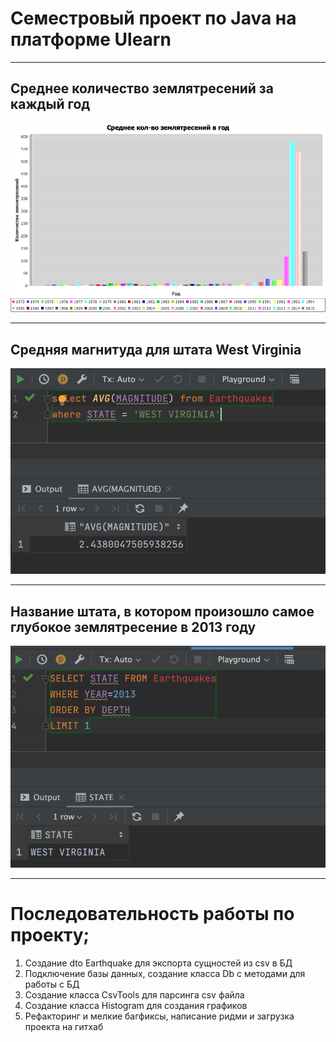 # Семестровый проект по Java на платформе Ulearn

---

## Среднее количество землятресений за каждый год
![Earthquakes_By_Years.png](Earthquakes_By_Years.png)

---

## Средняя магнитуда для штата West Virginia
![Avg_Magnitude.png](Avg_Magnitude.png)

---

## Название штата, в котором произошло самое глубокое землятресение в 2013 году
![The_Deepest_Earthquake_2013.png](The_Deepest_Earthquake_2013.png)

---

# Последовательность работы по проекту;
 
1) Создание dto Earthquake для экспорта сущностей из csv в БД
2) Подключение базы данных, создание класса Db с методами для работы с БД
3) Создание класса CsvTools для парсинга csv файла
4) Создание класса Histogram для создания графиков
5) Рефакторинг и мелкие багфиксы, написание ридми и загрузка проекта на гитхаб